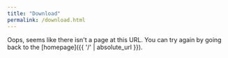 ```yaml
---
title: "Download"
permalink: /download.html
---
```


Oops, seems like there isn't a page at this URL. You can try again by going back to the [homepage]({{ '/' | absolute_url }}). 
